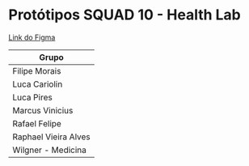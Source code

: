 # Protótipos SQUAD 10 - Health Lab

[Link do Figma](https://www.figma.com/file/liLdqoZD9K6o9t6JOYcLeS/SQUAD-10-PCMSO-Programa-de-Controle-M%C3%A9dico-de-Sa%C3%BAde-Ocupacional?node-id=0%3A1)

| Grupo | 
| ------ |
| Filipe Morais | 
| Luca Cariolin | 
| Luca Pires | 
| Marcus Vinicius | 
| Rafael Felipe | 
| Raphael Vieira Alves | 
| Wilgner - Medicina | 
